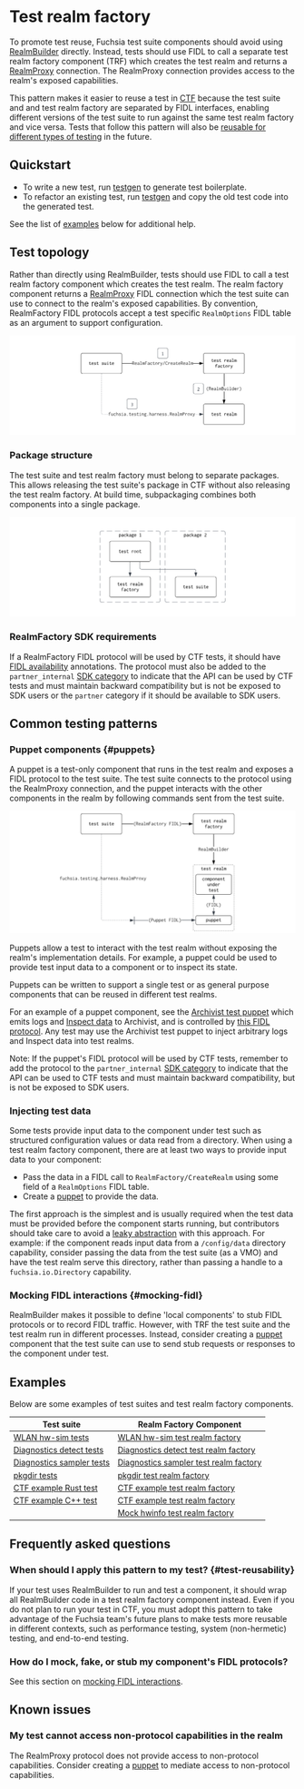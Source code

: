 # Test realm factory

To promote test reuse, Fuchsia test suite components should avoid using
[RealmBuilder] directly. Instead, tests should use FIDL to call a separate
test realm factory component (TRF) which creates the test realm and returns a
[RealmProxy] connection. The RealmProxy connection provides access to the
realm's exposed capabilities.

This pattern makes it easier to reuse a test in [CTF] because the test suite and
and test realm factory are separated by FIDL interfaces, enabling different
versions of the test suite to run against the same test realm factory and vice
versa. Tests that follow this pattern will also be [reusable for different types
of testing](#test-reusability) in the future.

## Quickstart

* To write a new test, run [testgen] to generate test boilerplate.
* To refactor an existing test, run [testgen] and copy the old test code into
the generated test.

See the list of [examples](#examples) below for additional help.

## Test topology

Rather than directly using RealmBuilder, tests should use FIDL to call a test
realm factory component which creates the test realm. The realm factory
component returns a [RealmProxy] FIDL connection which the test suite can use to
connect to the realm's exposed capabilities. By convention, RealmFactory FIDL
protocols accept a test specific `RealmOptions` FIDL table as an argument to
support configuration.

![trf_topology.png](images/trf_topology.png)

### Package structure

The test suite and test realm factory must belong to separate packages. This
allows releasing the test suite's package in CTF without also releasing the test
realm factory. At build time, subpackaging combines both components into a
single package.

![trf_ctf_packages.png](images/trf_ctf_packages.png)

### RealmFactory SDK requirements

If a RealmFactory FIDL protocol will be used by CTF tests, it should have
[FIDL availability] annotations. The protocol must also be added to the
`partner_internal` [SDK category] to indicate that the API can be used by CTF
tests and must maintain backward compatibility but is not be exposed to SDK
users or the `partner` category if it should be available to SDK users.

## Common testing patterns

### Puppet components {#puppets}

A puppet is a test-only component that runs in the test realm and exposes a FIDL
protocol to the test suite. The test suite connects to the protocol using the
RealmProxy connection, and the puppet interacts with the other components in
the realm by following commands sent from the test suite.

![trf_toplogy_with_puppet.png](images/trf_topology_with_puppet.png)

Puppets allow a test to interact with the test realm without exposing the
realm's implementation details. For example, a puppet could be used to provide
test input data to a component or to inspect its state.

Puppets can be written to support a single test or as general purpose components
that can be reused in different test realms.

For an example of a puppet component, see the [Archivist test puppet] which
emits logs and [Inspect data] to Archivist, and is controlled by
[this FIDL protocol][Archivist test puppet fidl]. Any test may use the Archivist
test puppet to inject arbitrary logs and Inspect data into test realms.

Note: If the puppet's FIDL protocol will be used by CTF tests, remember to
add the protocol to the `partner_internal` [SDK category] to indicate that the
API can be used to CTF tests and must maintain backward compatibility, but is
not be exposed to SDK users.

### Injecting test data

Some tests provide input data to the component under test such as structured
configuration values or data read from a directory. When using a test realm
factory component, there are at least two ways to provide input data to your
component:

* Pass the data in a FIDL call to `RealmFactory/CreateRealm` using some field
  of a `RealmOptions` FIDL table.
* Create a [puppet](#puppets) to provide the data.

The first approach is the simplest and is usually required when the test data
must be provided before the component starts running, but contributors should
take care to avoid a [leaky abstraction] with this approach. For example: if the
component reads input data from a `/config/data` directory capability, consider
passing the data from the test suite (as a VMO) and have the test realm serve
this directory, rather than passing a handle to a `fuchsia.io.Directory`
capability.

### Mocking FIDL interactions {#mocking-fidl}

RealmBuilder makes it possible to define 'local components' to stub FIDL
protocols or to record FIDL traffic. However, with TRF the test suite and the
test realm run in different processes. Instead, consider creating a
[puppet](#puppets) component that the test suite can use to send stub requests
or responses to the component under test.

## Examples

Below are some examples of test suites and test realm factory components.

Test suite                   | Realm Factory Component
---------------------------- | ------------------------------------------------
[WLAN hw-sim tests]          | [WLAN hw-sim test realm factory]
[Diagnostics detect tests]   | [Diagnostics detect test realm factory]
[Diagnostics sampler tests]  | [Diagnostics sampler test realm factory]
[pkgdir tests]               | [pkgdir test realm factory]
[CTF example Rust test]      | [CTF example test realm factory]
[CTF example C++ test]       | [CTF example test realm factory]
|                            | [Mock hwinfo test realm factory]


## Frequently asked questions

### When should I apply this pattern to my test? {#test-reusability}

If your test uses RealmBuilder to run and test a component, it should wrap all
RealmBuilder code in a test realm factory component instead. Even if you do not
plan to run your test in CTF, you must adopt this pattern to take advantage of
the Fuchsia team's future plans to make tests more reusable in different
contexts, such as performance testing, system (non-hermetic) testing, and
end-to-end testing.

### How do I mock, fake, or stub my component's FIDL protocols?

See this section on [mocking FIDL interactions](#mocking-fidl).

## Known issues

### My test cannot access non-protocol capabilities in the realm

The RealmProxy protocol does not provide access to non-protocol capabilities.
Consider creating a [puppet](#puppets) to mediate access to non-protocol
capabilities.

<!-- Links -->
[leaky abstraction]: https://en.wikipedia.org/wiki/Leaky_abstraction

<!-- References to other docs -->
[CTF]: /docs/development/testing/ctf/compatibility_testing.md
[FIDL availability]: /docs/reference/fidl/language/versioning.md
[Inspect data]: /docs/development/diagnostics/inspect/README.md
[RealmBuilder]: /docs/development/testing/components/realm_builder.md
[SDK category]: /docs/contribute/sdk/categories.md

<!-- Source code and examples. Please link to https://cs.opensource.google -->
[testgen]: https://cs.opensource.google/fuchsia/fuchsia/+/main:tools/testgen/
[RealmProxy]: https://cs.opensource.google/fuchsia/fuchisa/+/main:sdk/fidl/fuchsia.testing.harness/realm_proxy.fidl
[Archivist test puppet]: https://cs.opensource.google/fuchsia/fuchsia/+/main:src/diagnostics/archivist/testing/puppet
[Archivist test puppet fidl]: https://cs.opensource.google/fuchsia/fuchsia/+/main:src/diagnostics/archivist/testing/fidl/puppet.test.fidl
[WLAN hw-sim tests]: https://cs.opensource.google/fuchsia/fuchsia/+/main:src/connectivity/wlan/testing/hw-sim/test
[WLAN hw-sim test realm factory]: https://cs.opensource.google/fuchsia/fuchsia/+/main:src/connectivity/wlan/testing/hw-sim/testing/realm-factory
[Diagnostics detect tests]: https://cs.opensource.google/fuchsia/fuchsia/+/main:src/diagnostics/detect/integration
[Diagnostics detect test realm factory]: https://cs.opensource.google/fuchsia/fuchsia/+/main:src/diagnostics/detect/testing/realm-factory
[Diagnostics sampler tests]:  https://cs.opensource.google/fuchsia/fuchsia/+/main:src/diagnostics/sampler/tests
[Diagnostics sampler test realm factory]: https://cs.opensource.google/fuchsia/fuchsia/+/main:src/diagnostics/sampler/testing/realm-factory
[pkgdir tests]:  https://cs.opensource.google/fuchsia/fuchsia/+/main:src/sys/pkg/tests/pkgdir/src
[pkgdir test realm factory]: https://cs.opensource.google/fuchsia/fuchsia/+/main:src/sys/pkg/tests/pkgdir/test_realm_proxy
[CTF example Rust test]: https://cs.opensource.google/fuchsia/fuchsia/+/main:sdk/ctf/tests/examples/fidl/fuchsia.examples/rust
[CTF example C++ test]: https://cs.opensource.google/fuchsia/fuchsia/+/main:sdk/ctf/tests/examples/fidl/fuchsia.examples/cc
[CTF example test realm factory]: https://cs.opensource.google/fuchsia/fuchsia/+/main:sdk/ctf/tests/examples/fidl/fuchsia.examples/testing/realm-factory
[Mock hwinfo test realm factory]: https://cs.opensource.google/fuchsia/fuchsia/+/main:src/hwinfo/mock/integration/testing/realm-factory
